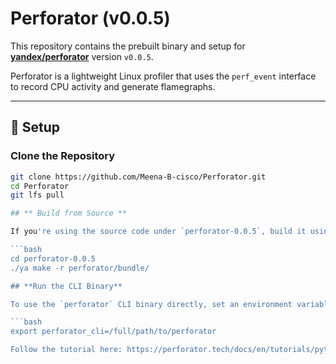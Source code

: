 # Perforator (v0.0.5)

This repository contains the prebuilt binary and setup for **[yandex/perforator](https://github.com/yandex/perforator)** version `v0.0.5`.

Perforator is a lightweight Linux profiler that uses the `perf_event` interface to record CPU activity and generate flamegraphs.

---

## 🔧 Setup

### Clone the Repository

```bash
git clone https://github.com/Meena-B-cisco/Perforator.git
cd Perforator
git lfs pull

## ** Build from Source **

If you're using the source code under `perforator-0.0.5`, build it using:

```bash
cd perforator-0.0.5
./ya make -r perforator/bundle/

## **Run the CLI Binary**

To use the `perforator` CLI binary directly, set an environment variable pointing to its full path:

```bash
export perforator_cli=/full/path/to/perforator

Follow the tutorial here: https://perforator.tech/docs/en/tutorials/python-profiling

